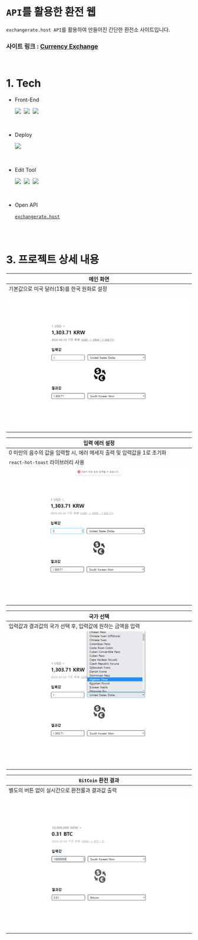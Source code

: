 # `API`를 활용한 환전 웹

`exchangerate.host API`를 활용하여 만들어진 간단한 환전소 사이트입니다.

### <b>사이트 링크 : [Currency Exchange](https://currency-exchange-chi.vercel.app/)</b>

<br>

# 1. Tech

- Front-End
  <br>

  <img src="https://img.shields.io/badge/JavaScript-F7DF1E?style=flat-square&logo=JavaScript&logoColor=424242">&nbsp;
  <img src="https://img.shields.io/badge/React-61DAFB?style=flat-square&logo=React&logoColor=black">&nbsp;
  <img src="https://img.shields.io/badge/Tailwind CSS-06B6D4?style=flat-square&logo=Tailwind CSS&logoColor=white">

<br>

- Deploy
  <br>

  <img src="https://img.shields.io/badge/Vercel-000000?style=flat-square&logo=Vercel&logoColor=white">

<br>

- Edit Tool
  <br>

  <img src="https://img.shields.io/badge/Visual Studio Code-007ACC?style=flat-square&logo=Visual Studio Code&logoColor=white">&nbsp;
  <img src="https://img.shields.io/badge/Git-F05032?style=flat-square&logo=Git&logoColor=white">&nbsp;
  <img src="https://img.shields.io/badge/GitHub-181717?style=flat-square&logo=GitHub&logoColor=white">

<br>

- Open API
  <br>

  [`exchangerate.host`](https://exchangerate.host/#/)

<br><br>

# 3. 프로젝트 상세 내용

<div align='center'>

| 메인 화면                                   |
| ------------------------------------------- |
| 기본값으로 미국 달러(1$)를 한국 원화로 설정 |
| <img src="./src/static/images/main.png">    |

| 입력 에러 설정                                                          |
| ----------------------------------------------------------------------- |
| 0 미만의 음수의 값을 입력할 시, 에러 메세지 출력 및 입력값을 1로 초기화 |
| `react-hot-toast` 라이브러리 사용                                       |
| <img src="./src/static/images/error.png">                               |

| 국가 선택                                                   |
| ----------------------------------------------------------- |
| 입력값과 결과값의 국가 선택 후, 입력값에 원하는 금액을 입력 |
| <img src="./src/static/images/select.png">                  |

| `BitCoin` 환전 결과                              |
| ------------------------------------------------ |
| 별도의 버튼 없이 실시간으로 환전률과 결과값 출력 |
| <img src="./src/static/images/btc.png">          |

</div>

